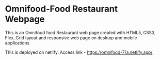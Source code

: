 # Omnifood-Food Restaurant Webpage
This is an Omnifood food Restaurant web page created with HTML5, CSS3, Flex, Grid layout and responsive web page on desktop and mobile applications.

This is deployed on netlify.
Access link - https://omnifood-71a.netlify.app/
